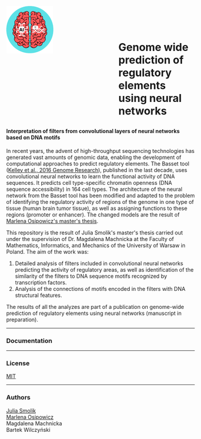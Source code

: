<img align="left" src="./logo.png" width="25%"> <h1 style="margin-left:300px;"> <br> <br> Genome wide prediction of regulatory <br> elements using neural networks

#### Interpretation of filters from convolutional layers of neural networks based on DNA motifs

In recent years, the advent of high-throughput sequencing technologies has generated vast amounts of genomic data, enabling the development of computational approaches to predict regulatory elements. The Basset tool ([Kelley et al., 2016 Genome Research](https://genome.cshlp.org/content/26/7/990)), published in the last decade, uses convolutional neural networks to learn the functional activity of DNA sequences. It predicts cell type-specific chromatin openness (DNA sequence accessibility) in 164 cell types. The architecture of the neural network from the Basset tool has been modified and adapted to the problem of identifying the regulatory activity of regions of the genome in one type of tissue (human brain tumor tissue), as well as assigning functions to these regions (promoter or enhancer). The changed models are the result of [Marlena Osipowicz's master's thesis](https://github.com/marnifora/magisterka).

This repository is the result of Julia Smolik's master's thesis carried out under the supervision of Dr. Magdalena Machnicka at the Faculty of Mathematics, Informatics, and Mechanics of the University of Warsaw in Poland. The aim of the work was:
1. Detailed analysis of filters included in convolutional neural networks predicting the activity of regulatory areas, as well as identification of the similarity of the filters to DNA sequence motifs recognized by transcription factors.
2. Analysis of the connections of motifs encoded in the filters with DNA structural features.

The results of all the analyzes are part of a publication on genome-wide prediction of regulatory elements using neural networks (manuscript in preparation).

---------------------------------------------------------------------------------------------------
### Documentation

---------------------------------------------------------------------------------------------------
### License
[MIT](https://choosealicense.com/licenses/mit/)

---------------------------------------------------------------------------------------------------
### Authors
[Julia Smolik](https://github.com/juliasmolik) <br>
[Marlena Osipowicz](https://github.com/marnifora) <br>
Magdalena Machnicka <br>
Bartek Wilczyński
